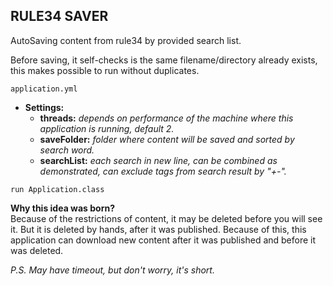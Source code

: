 ## RULE34 SAVER

AutoSaving content from rule34 by provided search list.

Before saving, it self-checks is the same filename/directory already exists, this makes possible to run without duplicates. 

```application.yml```
* __Settings:__
    * __threads:__ _depends on performance of the machine where this application is running, default 2._
    * __saveFolder:__  _folder where content will be saved and sorted by search word._
    * __searchList:__ _each search in new line, can be combined as demonstrated, can exclude tags from search result by "+-"._

```run Application.class```

__Why this idea was born?__ <br>
Because of the restrictions of content, it may be deleted before you will see it. But it is deleted by hands, after it was published.
Because of this, this application can download new content after it was published and before it was deleted.

_P.S. May have timeout, but don't worry, it's short._
